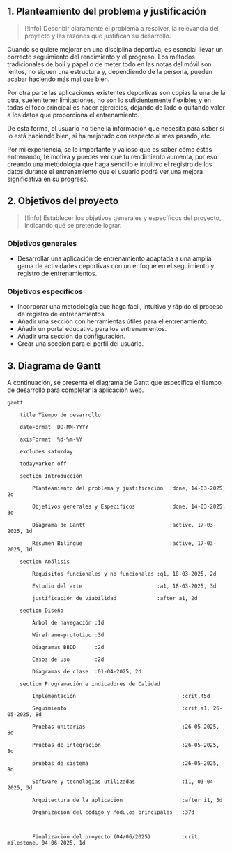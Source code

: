 ## 1. Planteamiento del problema y justificación
>[!info] Describir claramente el problema a resolver, la relevancia del proyecto y las razones que justifican su desarrollo.

Cuando se quiere mejorar en una disciplina deportiva, es esencial llevar un correcto seguimiento del rendimiento y el progreso. Los métodos tradicionales de boli y papel o de meter todo en las notas del móvil son lentos, no siguen una estructura y, dependiendo de la persona, pueden acabar haciendo más mal que bien.

Por otra parte las aplicaciones existentes deportivas son copias la una de la otra, suelen tener limitaciones, no son lo suficientemente flexibles y en todas el foco principal es hacer ejercicios, dejando de lado o quitando valor a los datos que proporciona el entrenamiento.

De esta forma, el usuario no tiene la información que necesita para saber si lo está haciendo bien, si ha mejorado con respecto al mes pasado, etc.

Por mi experiencia, se lo importante y valioso que es saber cómo estás entrenando, te motiva y puedes ver que tu rendimiento aumenta, por eso creando una metodología que haga sencillo e intuitivo el registro de los datos durante el entrenamiento que el usuario podrá ver una mejora significativa en su progreso.

## 2. Objetivos del proyecto
>[!info] Establecer los objetivos generales y específicos del proyecto, indicando qué se pretende lograr.

### Objetivos generales
- Desarrollar una aplicación de entrenamiento adaptada a una amplia gama de actividades deportivas con un enfoque en el seguimiento y registro de entrenamientos.
### Objetivos específicos
- Incorporar una metodología que haga fácil, intuitivo y rápido el proceso de registro de entrenamientos.
- Añadir una sección con herramientas útiles para el entrenamiento.
- Añadir un portal educativo para los entrenamientos.
- Añadir una sección de configuración.
- Crear una sección para el perfil del usuario.

## 3. Diagrama de Gantt
A continuación, se presenta el diagrama de Gantt que especifica el tiempo de desarrollo para completar la aplicación web.
```mermaid
gantt

    title Tiempo de desarrollo

    dateFormat  DD-MM-YYYY

    axisFormat  %d-%m-%Y

    excludes saturday

    todayMarker off

    section Introducción

        Planteamiento del problema y justificación  :done, 14-03-2025, 2d

        Objetivos generales y Específicos           :done, 14-03-2025, 3d

        Diagrama de Gantt                           :active, 17-03-2025, 1d

        Resumen Bilingüe                            :active, 17-03-2025, 1d

    section Análisis

        Requisitos funcionales y no funcionales :q1, 18-03-2025, 2d

        Estudio del arte                        :a1, 18-03-2025, 3d

        justificación de viabilidad             :after a1, 2d

    section Diseño

        Árbol de navegación :1d

        Wireframe-prototipo :3d

        Diagramas BBDD      :2d

        Casos de uso        :2d

        Diagramas de clase  :01-04-2025, 2d

    section Programación e indicadores de Calidad

        Implementación                                  :crit,45d

        Seguimiento                                     :crit,s1, 26-05-2025, 8d

        Pruebas unitarias                               :26-05-2025, 8d

        Pruebas de integración                          :26-05-2025, 8d

        pruebas de sistema                              :26-05-2025, 8d

        Software y tecnologías utilizadas               :i1, 03-04-2025, 3d

        Arquitectura de la aplicación                   :after i1, 5d

        Organización del código y Módulos principales   :37d

  

        Finalización del proyecto (04/06/2025)          :crit, milestone, 04-06-2025, 1d
```

